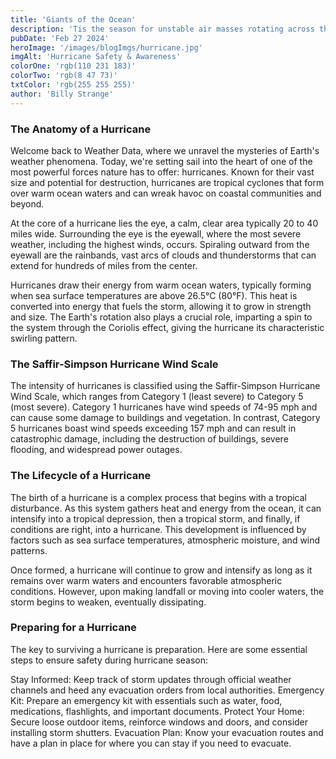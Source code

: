 ```yaml
---
title: 'Giants of the Ocean'
description: 'Tis the season for unstable air masses rotating across the ocean.'
pubDate: 'Feb 27 2024'
heroImage: '/images/blogImgs/hurricane.jpg'
imgAlt: 'Hurricane Safety & Awareness'
colorOne: 'rgb(110 231 183)'
colorTwo: 'rgb(8 47 73)'
txtColor: 'rgb(255 255 255)'
author: 'Billy Strange'
---
```


<div class='w-full h-auto mx-auto grid grid-cols-1 md:grid-cols-2 xl:grid-cols-3 gap-4'>
    <div class='w-full h-auto mx-auto bg-indigo-950 p-8 rounded-2xl'>
    <h3 class='text-xl font-bold my-4 p-4 w-fit h-auto text-center mx-auto'>
The Anatomy of a Hurricane
</h3>
        <p class='text-lg p-4 text-justified'>
Welcome back to Weather Data, where we unravel the mysteries of Earth's weather phenomena. Today, we're setting sail into the heart of one of the most powerful forces nature has to offer: hurricanes. Known for their vast size and potential for destruction, hurricanes are tropical cyclones that form over warm ocean waters and can wreak havoc on coastal communities and beyond.
</p>
<p class='text-lg p-4 text-justified'>
At the core of a hurricane lies the eye, a calm, clear area typically 20 to 40 miles wide. Surrounding the eye is the eyewall, where the most severe weather, including the highest winds, occurs. Spiraling outward from the eyewall are the rainbands, vast arcs of clouds and thunderstorms that can extend for hundreds of miles from the center.
</p>
<p class='text-lg p-4 text-justified'>
Hurricanes draw their energy from warm ocean waters, typically forming when sea surface temperatures are above 26.5°C (80°F). This heat is converted into energy that fuels the storm, allowing it to grow in strength and size. The Earth's rotation also plays a crucial role, imparting a spin to the system through the Coriolis effect, giving the hurricane its characteristic swirling pattern.
</p>
    </div>
    <div class='w-full h-auto mx-auto bg-rose-950 p-8 rounded-2xl'>
        <h3 class='text-xl font-bold my-4 p-4 w-fit h-auto text-center mx-auto'>
The Saffir-Simpson Hurricane Wind Scale
</h3>

<p class='text-lg p-4'>
The intensity of hurricanes is classified using the Saffir-Simpson Hurricane Wind Scale, which ranges from Category 1 (least severe) to Category 5 (most severe). Category 1 hurricanes have wind speeds of 74-95 mph and can cause some damage to buildings and vegetation. In contrast, Category 5 hurricanes boast wind speeds exceeding 157 mph and can result in catastrophic damage, including the destruction of buildings, severe flooding, and widespread power outages.
</p>
    </div>
    <div class='w-full h-auto mx-auto bg-lime-950 p-8 rounded-2xl'>
        <h3 class='text-xl font-bold my-4 p-4 w-fit h-auto text-center mx-auto'>
The Lifecycle of a Hurricane
</h3>

<p class='text-lg p-4'>
The birth of a hurricane is a complex process that begins with a tropical disturbance. As this system gathers heat and energy from the ocean, it can intensify into a tropical depression, then a tropical storm, and finally, if conditions are right, into a hurricane. This development is influenced by factors such as sea surface temperatures, atmospheric moisture, and wind patterns.
</p>
<p class='text-lg p-4'>
Once formed, a hurricane will continue to grow and intensify as long as it remains over warm waters and encounters favorable atmospheric conditions. However, upon making landfall or moving into cooler waters, the storm begins to weaken, eventually dissipating.
</p>
    </div>
    <div class='w-full h-auto mx-auto bg-cyan-950 p-8 rounded-2xl'>
    <h3 class='text-xl font-bold my-4 p-4 w-fit h-auto text-center mx-auto'>
Preparing for a Hurricane
</h3>
        <p class='text-lg p-4'>
The key to surviving a hurricane is preparation. Here are some essential steps to ensure safety during hurricane season:
</p>
<p class='text-lg p-4'>
Stay Informed: Keep track of storm updates through official weather channels and heed any evacuation orders from local authorities.
Emergency Kit: Prepare an emergency kit with essentials such as water, food, medications, flashlights, and important documents.
Protect Your Home: Secure loose outdoor items, reinforce windows and doors, and consider installing storm shutters.
Evacuation Plan: Know your evacuation routes and have a plan in place for where you can stay if you need to evacuate.
</p>
    </div>
    
</div>
